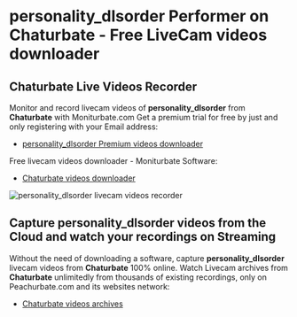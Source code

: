 # personality_dlsorder Performer on Chaturbate - Free LiveCam videos downloader

## Chaturbate Live Videos Recorder

Monitor and record livecam videos of **personality_dlsorder** from **Chaturbate** with Moniturbate.com
Get a premium trial for free by just and only registering with your Email address:
* [personality_dlsorder Premium videos downloader](https://moniturbate.com/request-demo-licence-key.html)

Free livecam videos downloader - Moniturbate Software:
* [Chaturbate videos downloader](https://moniturbate.com/moniturbate-download-software.html)

![personality_dlsorder livecam videos recorder](https://peachurnet.com/templates/moniturbate-software.png)


## Capture personality_dlsorder videos from the Cloud and watch your recordings on Streaming

Without the need of downloading a software, capture **personality_dlsorder** livecam videos from **Chaturbate** 100% online.
Watch Livecam archives from **Chaturbate** unlimitedly from thousands of existing recordings, only on Peachurbate.com and its websites network:
* [Chaturbate videos archives](https://peachurnet.com/)